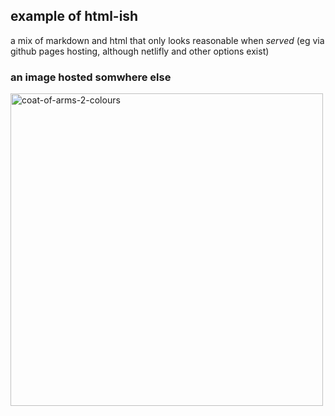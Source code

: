 ## example of html-ish

a mix of markdown and html that only looks reasonable when *served* (eg via github pages hosting, although netlifly and other options exist)

### an image hosted somwhere else

<a data-flickr-embed="true" data-header="true" data-footer="true" href="https://www.flickr.com/photos/dee-ess/54235942490/in/dateposted-public/" title="coat-of-arms-2-colours"><img src="https://live.staticflickr.com/65535/54235942490_9b13b669dc.jpg" width="500" height="500" alt="coat-of-arms-2-colours"/></a><script async src="//embedr.flickr.com/assets/client-code.js" charset="utf-8"></script>
